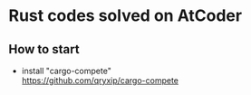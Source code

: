 # Rust codes solved on AtCoder
## How to start
- install "cargo-compete"\
https://github.com/qryxip/cargo-compete